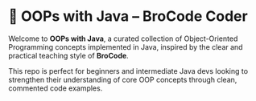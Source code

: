 # 🧠 OOPs with Java – BroCode Coder

Welcome to **OOPs with Java**, a curated collection of Object-Oriented Programming concepts implemented in Java,
inspired by the clear and practical teaching style of **BroCode**.

This repo is perfect for beginners and intermediate Java devs looking to strengthen their understanding of core OOP concepts through clean,
commented code examples.
